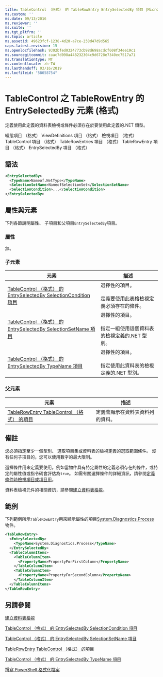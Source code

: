 ```yaml
---
title: TableControl （格式） 的 TableRowEntry EntrySelectedBy 項目 |Microsoft Docs
ms.custom: ''
ms.date: 09/13/2016
ms.reviewer: ''
ms.suite: ''
ms.tgt_pltfrm: ''
ms.topic: article
ms.assetid: 49623fcf-1238-4d20-a7ce-238d47d9d565
caps.latest.revision: 15
ms.openlocfilehash: 9302bfed0324773cb98d698acdcf608f34ee19c1
ms.sourcegitcommit: caac7d098a448232304c9d6728e7340ec7517a71
ms.translationtype: MT
ms.contentlocale: zh-TW
ms.lasthandoff: 03/16/2019
ms.locfileid: "58058754"
---
```

# <a name="entryselectedby-element-for-tablerowentry--for-tablecontrol-format"></a>TableControl 之 TableRowEntry 的 EntrySelectedBy 元素 (格式)

定義使用此定義的資料表檢視或條件必須存在於要使用此定義的.NET 類型。

組態項目 （格式） ViewDefinitions 項目 （格式） 檢視項目 （格式） TableControl 項目 （格式） TableRowEntries 項目 （格式） TableRowEntry 項目 （格式） EntrySelectedBy 項目 （格式）

## <a name="syntax"></a>語法

```xml
<EntrySelectedBy>
  <TypeName>Nameof.NetType</TypeName>
  <SelectionSetName>NameofSelectionSet</SelectionSetName>
  <SelectionCondition>...</SelectionCondition>
</EntrySelectedBy>
```

## <a name="attributes-and-elements"></a>屬性與元素

下列各節說明屬性、 子項目和父項目`EntrySelectedBy`項目。

### <a name="attributes"></a>屬性

無。

### <a name="child-elements"></a>子元素

|元素|描述|
|-------------|-----------------|
|[TableControl （格式） 的 EntrySelectedBy SelectionCondition 項目](./selectioncondition-element-for-entryselectedby-for-tablecontrol-format.md)|選擇性的項目。<br /><br /> 定義要使用此表格檢視定義必須存在的條件。|
|[TableControl （格式） 的 EntrySelectedBy SelectionSetName 項目](./selectionsetname-element-for-entryselectedby-for-tablecontrol-format.md)|選擇性的項目。<br /><br /> 指定一組使用這個資料表的檢視定義的.NET 型別。|
|[TableControl （格式） 的 EntrySelectedBy TypeName 項目](./typename-element-for-entryselectedby-for-tablecontrol-format.md)|選擇性的項目。<br /><br /> 指定使用此資料表的檢視定義的.NET 型別。|

### <a name="parent-elements"></a>父元素

|元素|描述|
|-------------|-----------------|
|[TableRowEntry TableControl （格式） 的項目](./tablerowentry-element-for-tablerowentries-for-tablecontrol-format.md)|定義會顯示在資料表資料列的資料。|

## <a name="remarks"></a>備註

您必須指定至少一個型別、 選取項目集或資料表的檢視定義的選取範圍條件。 沒有任何子項目的，您可以使用數字的最大限制。

選擇條件用來定義要使用，例如當物件具有特定屬性的定義必須存在的條件，或特定的屬性值或指令碼會評估為`true`。 如需有關選擇條件的詳細資訊，請參閱[定義條件時檢視項目或項目用](./defining-conditions-for-displaying-data.md)。

資料表檢視元件的相關資訊，請參閱[建立資料表檢視](./creating-a-table-view.md)。

## <a name="example"></a>範例

下列範例所示`TableRowEntry`用來顯示屬性的項目[System.Diagnostics.Process](/dotnet/api/System.Diagnostics.Process)物件。

```xml
<TableRowEntry>
  <EntrySelectedBy>
    <TypeName>System.Diagnostics.Process</TypeName>
  </EntrySelectedBy>
  <TableColumnItems>
    <TableColumnItem>
      <PropertyName>PropertyForFirstColumn</PropertyName>
    </TableColumnItem>
    <TableColumnItem>
      <PropertyName>PropertyForSecondColumn</PropertyName>
    </TableColumnItem>
  </TableColumnItems>
</TableRowEntry>
```

## <a name="see-also"></a>另請參閱

[建立資料表檢視](./creating-a-table-view.md)

[TableControl （格式） 的 EntrySelectedBy SelectionCondition 項目](./selectioncondition-element-for-entryselectedby-for-tablecontrol-format.md)

[TableControl （格式） 的 EntrySelectedBy SelectionSetName 項目](./selectionsetname-element-for-entryselectedby-for-tablecontrol-format.md)

[TableRowEntry TableControl （格式） 的項目](./tablerowentry-element-for-tablerowentries-for-tablecontrol-format.md)

[TableControl （格式） 的 EntrySelectedBy TypeName 項目](./typename-element-for-entryselectedby-for-tablecontrol-format.md)

[撰寫 PowerShell 格式化檔案](./writing-a-powershell-formatting-file.md)
